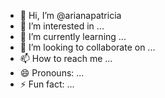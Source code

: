 - 👋 Hi, I’m @arianapatricia
- 👀 I’m interested in ...
- 🌱 I’m currently learning ...
- 💞️ I’m looking to collaborate on ...
- 📫 How to reach me ...
- 😄 Pronouns: ...
- ⚡ Fun fact: ...

<!---
arianapatricia/arianapatricia is a ✨ special ✨ repository because its `README.md` (this file) appears on your GitHub profile.
You can click the Preview link to take a look at your changes.
--->
